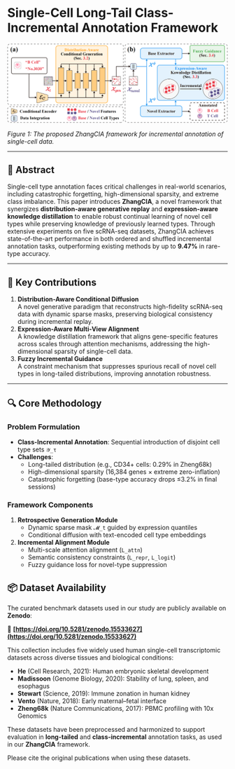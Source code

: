 # Single-Cell Long-Tail Class-Incremental Annotation Framework

![Framework](https://github.com/ZhangLab312/ZhangCIA/blob/main/images/framwork.png?raw=true)

*Figure 1: The proposed ZhangCIA framework for incremental annotation of single-cell data.*

---

## 📜 Abstract

Single-cell type annotation faces critical challenges in real-world scenarios, including catastrophic forgetting, high-dimensional sparsity, and extreme class imbalance. This paper introduces **ZhangCIA**, a novel framework that synergizes **distribution-aware generative replay** and **expression-aware knowledge distillation** to enable robust continual learning of novel cell types while preserving knowledge of previously learned types. Through extensive experiments on five scRNA-seq datasets, ZhangCIA achieves state-of-the-art performance in both ordered and shuffled incremental annotation tasks, outperforming existing methods by up to **9.47%** in rare-type accuracy.

---

## 🎯 Key Contributions

1. **Distribution-Aware Conditional Diffusion**  
   A novel generative paradigm that reconstructs high-fidelity scRNA-seq data with dynamic sparse masks, preserving biological consistency during incremental replay.
2. **Expression-Aware Multi-View Alignment**  
   A knowledge distillation framework that aligns gene-specific features across scales through attention mechanisms, addressing the high-dimensional sparsity of single-cell data.
3. **Fuzzy Incremental Guidance**  
   A constraint mechanism that suppresses spurious recall of novel cell types in long-tailed distributions, improving annotation robustness.

---

## 🔍 Core Methodology

### Problem Formulation

- **Class-Incremental Annotation**: Sequential introduction of disjoint cell type sets `𝒴_τ`
- **Challenges**:  
  - Long-tailed distribution (e.g., CD34+ cells: 0.29% in Zheng68k)  
  - High-dimensional sparsity (16,384 genes × extreme zero-inflation)  
  - Catastrophic forgetting (base-type accuracy drops ≤3.2% in final sessions)

### Framework Components

1. **Retrospective Generation Module**  
   - Dynamic sparse mask `𝓜_t` guided by expression quantiles  
   - Conditional diffusion with text-encoded cell type embeddings  
2. **Incremental Alignment Module**  
   - Multi-scale attention alignment (`L_attn`)  
   - Semantic consistency constraints (`L_repr`, `L_logit`)  
   - Fuzzy guidance loss for novel-type suppression

## 📦 Dataset Availability

The curated benchmark datasets used in our study are publicly available on **Zenodo**:

🔗 **[https://doi.org/10.5281/zenodo.15533627](https://doi.org/10.5281/zenodo.15533627)**

This collection includes five widely used human single-cell transcriptomic datasets across diverse tissues and biological conditions:

- **He** (Cell Research, 2021): Human embryonic skeletal development  
- **Madissoon** (Genome Biology, 2020): Stability of lung, spleen, and esophagus  
- **Stewart** (Science, 2019): Immune zonation in human kidney  
- **Vento** (Nature, 2018): Early maternal–fetal interface  
- **Zheng68k** (Nature Communications, 2017): PBMC profiling with 10x Genomics

These datasets have been preprocessed and harmonized to support evaluation in **long-tailed** and **class-incremental** annotation tasks, as used in our **ZhangCIA** framework.

Please cite the original publications when using these datasets.
